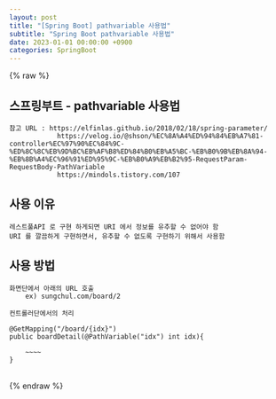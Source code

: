 ```yaml
---  
layout: post  
title: "[Spring Boot] pathvariable 사용법"  
subtitle: "Spring Boot pathvariable 사용법"  
date: 2023-01-01 00:00:00 +0900  
categories: SpringBoot  
---  
```

{% raw %}  
## 스프링부트 - pathvariable 사용법  
  
	참고 URL : https://elfinlas.github.io/2018/02/18/spring-parameter/  
				https://velog.io/@shson/%EC%8A%A4%ED%94%84%EB%A7%81-controller%EC%97%90%EC%84%9C-%ED%8C%8C%EB%9D%BC%EB%AF%B8%ED%84%B0%EB%A5%BC-%EB%B0%9B%EB%8A%94-%EB%8B%A4%EC%96%91%ED%95%9C-%EB%B0%A9%EB%B2%95-RequestParam-RequestBody-PathVariable  
				https://mindols.tistory.com/107  
  
## 사용 이유  
	레스트풀API 로 구현 하게되면 URI 에서 정보를 유추할 수 없어야 함  
	URI 를 깔끔하게 구현하면서, 유추할 수 없도록 구현하기 위해서 사용함  
  
## 사용 방법  
  
	화면단에서 아래의 URL 호출  
		ex) sungchul.com/board/2  
  
	컨트롤러단에서의 처리  
  
	@GetMapping("/board/{idx}")  
	public boardDetail(@PathVariable("idx") int idx){  
  
		~~~~  
	}  
  
                                                                                                                                                                                                                                                                                                                                                                                                                                                                                                                                                                                                                                  
{% endraw %}